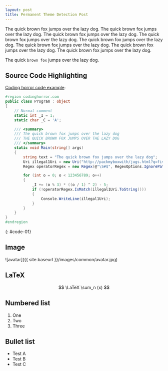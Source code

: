 ```yaml
---
layout: post
title: Permanent Theme Detection Post
---
```


The quick brown fox jumps over the lazy dog.
The quick brown fox jumps over the lazy dog.
The quick brown fox jumps over the lazy dog.
The quick brown fox jumps over the lazy dog.
The quick brown fox jumps over the lazy dog.
The quick brown fox jumps over the lazy dog.
The quick brown fox jumps over the lazy dog.
The quick brown fox jumps over the lazy dog.

The quick `brown fox` jumps over the lazy dog.

## Source Code Highlighting
[Coding horror code example](https://blog.codinghorror.com/is-your-ide-hot-or-not/):

[//]: # ( https://www.aleksandrhovhannisyan.com/blog/dev/how-to-add-a-copy-to-clipboard-button-to-your-jekyll-blog/)

```csharp
#region codinghorror.com
public class Program : object
{
    // Normal comment
    static int _I = 1;
    static char _C = 'A';

    /// <summary>
    /// The quick brown fox jumps over the lazy dog
    /// THE QUICK BROWN FOX JUMPS OVER THE LAZY DOG
    /// </summary>
    static void Main(string[] args)
    {
        string text = "The quick brown fox jumps over the lazy dog";
        Uri illegal1Uri = new Uri("http://packmyboxwith/jugs.html?q=five-dozen&t=liquor");
        Regex operatorRegex = new Regex(@"\S#$", RegexOptions.IgnorePatternWhitespace);

        for (int o = 0; o < 123456789; o++)
        {
            _I += (o % 3) * ((o / 1) ^ 2) - 5;
            if (!operatorRegex.IsMatch(illegal1Uri.ToString()))
            {
                Console.WriteLine(illegal1Uri);
            }
        }
    }
}
#endregion
```
{: #code-01}

## Image
![avatar]({{ site.baseurl }}/images/common/avatar.jpg)

## LaTeX
$$
\LaTeX
\sum_n (x)
$$

## Numbered list
1. One
1. Two
1. Three

## Bullet list
* Test A
* Test B
* Test C